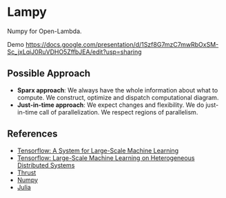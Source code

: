 # Lampy

Numpy for Open-Lambda.

Demo
https://docs.google.com/presentation/d/1Szf8G7mzC7mwRbOxSM-Sc_jxLqiJ0RuVDHO5ZffbJEA/edit?usp=sharing


## Possible Approach

- **Sparx approach**: We always have the whole information about what to compute. We construct, optimize and dispatch computational diagram.
- **Just-in-time approach**: We expect changes and flexibility. We do just-in-time call of parallelization. We respect regions of parallelism.







## References

- [Tensorflow: A System for Large-Scale Machine Learning](https://www.tensorflow.org/about/bib)
- [Tensorflow: Large-Scale Machine Learning on Heterogeneous Distributed Systems](https://static.googleusercontent.com/media/research.google.com/en//pubs/archive/45166.pdf)
- [Thrust](https://github.com/thrust/thrust/wiki)
- [Numpy](https://arxiv.org/pdf/1102.1523.pdf)
- [Julia](https://github.com/JuliaLang/julia/tree/v1.1.0)

